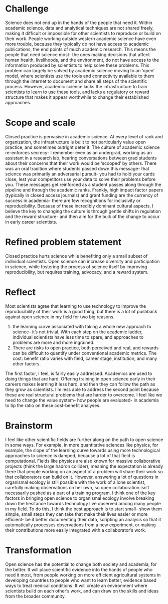 # Challenge #
Science does not end up in the hands of the people that need it. Within academic science, data and analytical techniques are not shared freely, making it difficult or impossible for other scientists to reproduce or build on their work. People working outside western academic science have even more trouble, because they typically do not have access to academic publications, the end points of much academic research. This means the people that need science most- the ones making decisions that affect human health, livelihoods, and the environment,  do not have access to the information produced by scientists to help solve these problems. This problem can largely be solved by academic science moving to an ‘open’ model, where scientists use the tools and connectivity available to them through the internet to document and share all steps of the scientific process. However, academic science lacks the infrastructure to train scientists to learn to use these tools, and lacks a regulatory or reward structure that makes it appear worthwhile to change their established approaches.

# Scope and scale #
Closed practice is pervasive in academic science. At every level of rank and organization, the infrastructure is built to not particularly value open practice, and sometimes outright deter it. The culture of academic science re-enforces secrecy- I remember even as an undergrad, working as an assistant in a research lab, hearing conversations between grad students about their concerns that their work would be ‘scooped’ by others.  There was an oral tradition where students passed down this message- that science was primarily an adversarial pursuit- you had to hold your cards close, lest your competitors use your data to solve their problems before you. These messages get reinforced as a student passes along through the pipeline and through the academic ranks.  Frankly, high impact factor papers (typically in closed access journals) and grant funding are the currency of success in academia- there are few recognitions for inclusivity or reproducibility.  Because of these incredibly dominant cultural aspects, I believe the key to changing the culture is through gentle shifts in regulation and the reward structure- and then aim for the bulk of the change to occur in early career scientists.

# Refined problem statement #
Closed practice hurts science while benefiting only a small subset of individual scientists. Open science can increase diversity and participation in science, while fostering the process of science itself by improving reproducibility, but requires training, advocacy, and a reward system.

# Reflect #
Most scientists agree that learning to use technology to improve the reproducibility of their work is a good thing, but there is a lot of pushback against open science in my field for two big reasons.

1. 	the learning curve associated with taking a whole new approach to science- it’s not trivial.  With each step on the academic ladder, individual scientists have less time to spare, and approaches to problems are more and more ingrained.
2.	There are risks to open practice, both perceived and real, and rewards can be difficult to quantify under conventional academic metrics. The cost: benefit ratio varies with field,  career stage, institution, and many other factors.

The first factor, I feel, is fairly easily addressed. Academics are used to doing things that are hard. Offering training in open science early in their careers makes learning it less hard, and then they can follow the path as they grow as scientists. I’m less able to address the second point because these are real structural problems that are harder to overcome. I feel like we need to change the value system- how people are evaluated- in academia to tip the ratio on these cost-benefit analyses. 

# Brainstorm #
I feel like other scientific fields are further along on the path to open science in some ways. For example, in more quantitative sciences like physics, for example, the slope of the learning curve towards using more technological approaches to science is damped, because a lot of that field is computational.  Fields like physics are also known for massive collaborative projects (think the large hadron collider), meaning the expectation is already there that people working on an aspect of a problem will share their work so that collaborators can build on it. However, answering a lot of questions in organismal ecology is still possible with the work of a lone scientist, carefully making observations on her own, so open collaboration isn’t necessarily pushed as a part of a training program. I think one of the key factors in bringing open science to organismal ecology involve breaking down the hesitance towards technology I’ve observed among many people in my field. To do this, I think the best approach is to start small- show them simple, small steps they can take that make their lives easier or more efficient- be it better documenting their data, scripting an analysis so that it automatically processes observations from a new experiment, or making their contributions more easily integrated with a collaborator’s work.

# Transformation #
Open science has the potential to change both society and academia, for the better. It will place scientific evidence into the hands of people who need it most, from people working on more efficient agricultural systems in developing countries  to people who want to learn better, evidence based ways to treat medical conditions. It will create an environment where scientists build on each other’s work, and can draw on the skills and ideas from the broader community.

